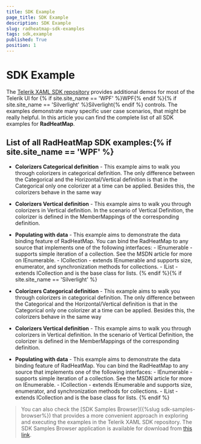 ```yaml
---
title: SDK Example
page_title: SDK Example
description: SDK Example
slug: radheatmap-sdk-examples
tags: sdk,example
published: True
position: 1
---
```


# SDK Example



The [Telerik XAML SDK repository](https://github.com/telerik/xaml-sdk/tree/master/) provides additional demos for most of the Telerik UI for {% if site.site_name == 'WPF' %}WPF{% endif %}{% if site.site_name == 'Silverlight' %}Silverlight{% endif %} controls. The examples demonstrate many specific user case scenarios, that might be really helpful. In this article you can find the complete list of all SDK examples for __RadHeatMap__.

## List of all RadHeatMap SDK examples:{% if site.site_name == 'WPF' %}

* __Colorizers Categorical definition__ - This example aims to walk you through colorizers in categorical definition. The only difference between the Categorical and the Horizontal/Vertical definition is that in the Categorical only one colorizer at a time can be applied. Besides this, the colorizers behave in the same way

* __Colorizers Vertical definition__ - This example aims to walk you through colorizers in Vertical definition. In the scenario of Vertical Definition, the colorizer is defined in the MemberMappings of the corresponding definition.

* __Populating with data__ - This example aims to demonstrate the data binding feature of RadHeatMap. You can bind the RadHeatMap to any source that implements one of the following interfaces:   - IEnumerable - supports simple iteration of a collection. See the MSDN article for more on IEnumerable.   - ICollection - extends IEnumerable and supports size, enumerator, and synchronization methods for collections.   - IList - extends ICollection and is the base class for lists. {% endif %}{% if site.site_name == 'Silverlight' %}

* __Colorizers Categorical definition__ - This example aims to walk you through colorizers in categorical definition. The only difference between the Categorical and the Horizontal/Vertical definition is that in the Categorical only one colorizer at a time can be applied. Besides this, the colorizers behave in the same way

* __Colorizers Vertical definition__ - This example aims to walk you through colorizers in Vertical definition. In the scenario of Vertical Definition, the colorizer is defined in the MemberMappings of the corresponding definition.

* __Populating with data__ - This example aims to demonstrate the data binding feature of RadHeatMap. You can bind the RadHeatMap to any source that implements one of the following interfaces:   - IEnumerable - supports simple iteration of a collection. See the MSDN article for more on IEnumerable.   - ICollection - extends IEnumerable and supports size, enumerator, and synchronization methods for collections.   - IList - extends ICollection and is the base class for lists. {% endif %}

>You can also check the [SDK Samples Browser]({%slug sdk-samples-browser%}) that provides a more convenient approach in exploring and executing the examples in the Telerik XAML SDK repository. The SDK Samples Browser application is available for download from [this link](http://demos.telerik.com/xaml-sdkbrowser/).